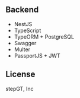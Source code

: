 ## Backend

- NestJS
- TypeScript
- TypeORM + PostgreSQL
- Swagger
- Multer
- PassportJS + JWT

## License

stepGT, Inc
